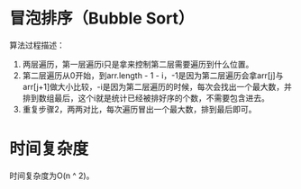 # 冒泡排序（Bubble Sort）
算法过程描述：
1. 两层遍历，第一层遍历i只是拿来控制第二层需要遍历到什么位置。
2. 第二层遍历从0开始，到arr.length - 1 - i，-1是因为第二层遍历会拿arr[j]与arr[j+1]做大小比较，-i是因为第二层遍历的时候，每次会找出一个最大数，并排到数组最后，这个i就是统计已经被排好序的个数，不需要包含进去。
3. 重复步骤2，两两对比，每次遍历冒出一个最大数，排到最后即可。

# 时间复杂度
时间复杂度为O(n ^ 2)。